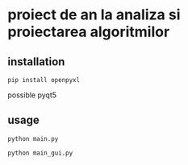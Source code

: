 # proiect de an la analiza si proiectarea algoritmilor


## installation
```
pip install openpyxl
```
possible pyqt5

## usage
```
python main.py

python main_gui.py
```
